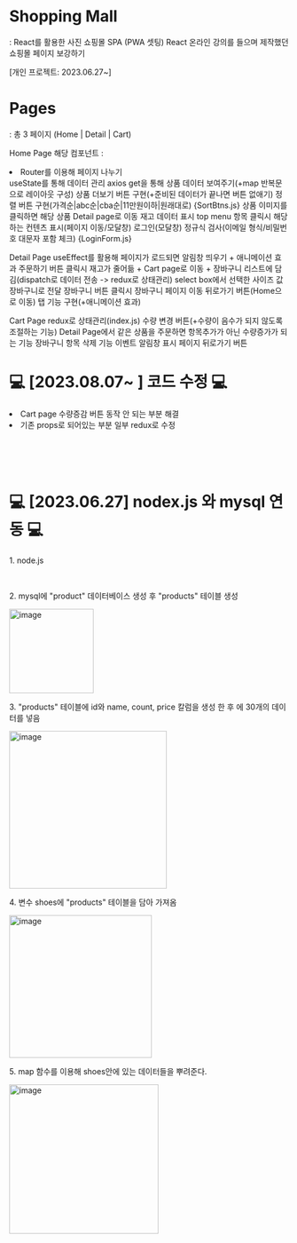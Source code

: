 <h1> Shopping Mall</h1>
: React를 활용한 사진 쇼핑몰 SPA (PWA 셋팅)
React 온라인 강의를 들으며 제작했던 쇼핑몰 페이지 보강하기

[개인 프로젝트: 2023.06.27~]


<h1>Pages</h1>
: 총 3 페이지 (Home | Detail | Cart)


 Home Page
해당 컴포넌트 : 
<li>Router를 이용해 페이지 나누기</li>
useState를 통해 데이터 관리
axios get을 통해 상품 데이터 보여주기(+map 반복문으로 레이아웃 구성)
상품 더보기 버튼 구현(+준비된 데이터가 끝나면 버튼 없애기)
정렬 버튼 구현(가격순|abc순|cba순|11만원이하|원래대로) {SortBtns.js}
상품 이미지를 클릭하면 해당 상품 Detail page로 이동
재고 데이터 표시
top menu 항목 클릭시 해당하는 컨텐츠 표시(페이지 이동/모달창)
로그인(모달창) 정규식 검사(이메일 형식/비밀번호 대문자 포함 체크) {LoginForm.js}


Detail Page
useEffect를 활용해 페이지가 로드되면 알림창 띄우기 + 애니메이션 효과
주문하기 버튼 클릭시 재고가 줄어듦 + Cart page로 이동 + 장바구니 리스트에 담김(dispatch로 데이터 전송 -> redux로 상태관리)
select box에서 선택한 사이즈 값 장바구니로 전달
장바구니 버튼 클릭시 장바구니 페이지 이동
뒤로가기 버튼(Home으로 이동)
탭 기능 구현(+애니메이션 효과)


Cart Page
redux로 상태관리(index.js)
수량 변경 버튼(+수량이 음수가 되지 않도록 조절하는 기능)
Detail Page에서 같은 상품을 주문하면 항목추가가 아닌 수량증가가 되는 기능
장바구니 항목 삭제 기능
이벤트 알림창 표시
페이지 뒤로가기 버튼






<h1> 💻 [2023.08.07~ ] 코드 수정 💻 </h1>
<li>
  Cart page 수량증감 버튼 동작 안 되는 부분 해결
</li>
<li>
  기존 props로 되어있는 부분 일부 redux로 수정
</li>


<br>
<br>
<br>
<br>


<h1> 💻 [2023.06.27] nodex.js 와 mysql 연동 💻 </h1>

<p> 1. node.js </p>
<br>
<p> 2. mysql에 "product" 데이터베이스 생성 후 "products" 테이블 생성 </p>
<img width="152" alt="image" src="https://github.com/byeon-seong-won/react.js_shopmall_project/assets/136781516/436b9e94-f81f-4f6d-9055-30747344df29">
<br>
<p> 3. "products" 테이블에 id와 name, count, price 칼럼을 생성 한 후 에 30개의 데이터를 넣음</p>
<img width="284" alt="image" src="https://github.com/byeon-seong-won/react.js_shopmall_project/assets/136781516/1cc8ff79-f5a3-4400-a30f-f1b7644f4c49">
<br>
<p> 4. 변수 shoes에 "products" 테이블을 담아 가져옴</p>
<img width="257" alt="image" src="https://github.com/byeon-seong-won/react.js_shopmall_project/assets/136781516/079c2186-7a1d-42da-b0ae-36e6b7ed3c51">
<br>
<p> 5. map 함수를 이용해 shoes안에 있는 데이터들을 뿌려준다. </p>
<img width="269" alt="image" src="https://github.com/byeon-seong-won/react.js_shopmall_project/assets/136781516/46ed1875-f10d-42e0-baf1-31d9361824f7">






